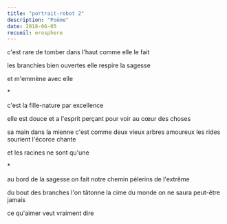 ```yaml
---
title: "portrait-robot 2"
description: "Poème"
date: 2018-06-05
recueil: erosphere
---
```


c'est rare
de tomber dans l'haut comme elle le fait

les branchies bien ouvertes elle respire la sagesse

et m'emmène avec elle

\*

c'est la fille-nature par excellence

elle est douce
et a l'esprit perçant pour voir au cœur des choses

sa main dans la mienne c'est comme deux vieux arbres amoureux
les rides sourient l'écorce chante

et les racines ne sont qu'une

\*

au bord de la sagesse on fait notre chemin
pèlerins de l'extrême

du bout des branches l'on tâtonne la cime du monde
on ne saura peut-être jamais

ce qu'aimer veut vraiment dire
